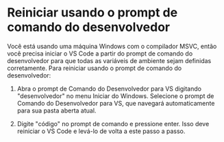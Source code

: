 <h1 data-loc-id="walkthrough.windows.title.open.dev.command.prompt">Reiniciar usando o prompt de comando do desenvolvedor</h1>
<p data-loc-id="walkthrough.windows.background.dev.command.prompt"> Você está usando uma máquina Windows com o compilador MSVC, então você precisa iniciar o VS Code a partir do prompt de comando do desenvolvedor para que todas as variáveis de ambiente sejam definidas corretamente. Para reiniciar usando o prompt de comando do desenvolvedor:</p>
<ol>
<li><p data-loc-id="walkthrough.open.command.prompt">Abra o prompt de Comando do Desenvolvedor para VS digitando "desenvolvedor" no menu Iniciar do Windows. Selecione o prompt de Comando do Desenvolvedor para VS, que navegará automaticamente para sua pasta aberta atual.</p>
</li>
<li><p data-loc-id="walkthrough.windows.press.f5">Digite "código" no prompt de comando e pressione enter. Isso deve reiniciar o VS Code e levá-lo de volta a este passo a passo. </p>
</li>
</ol>